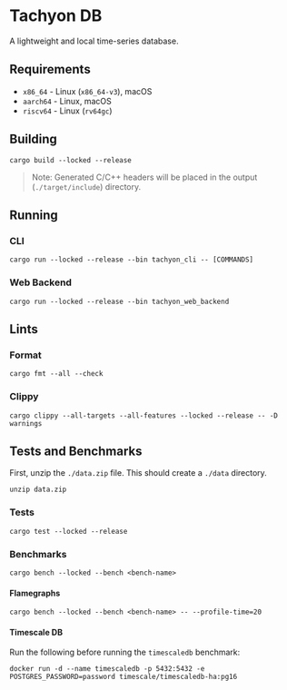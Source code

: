 # Tachyon DB

A lightweight and local time-series database.

## Requirements

* `x86_64` - Linux (`x86_64-v3`), macOS
* `aarch64` - Linux, macOS
* `riscv64` - Linux (`rv64gc`)

## Building
```
cargo build --locked --release
```

> Note: Generated C/C++ headers will be placed in the output (`./target/include`) directory.

## Running

### CLI
```
cargo run --locked --release --bin tachyon_cli -- [COMMANDS]
```

### Web Backend
```
cargo run --locked --release --bin tachyon_web_backend
```

## Lints

### Format
```
cargo fmt --all --check
```

### Clippy
```
cargo clippy --all-targets --all-features --locked --release -- -D warnings
```

## Tests and Benchmarks
First, unzip the `./data.zip` file. This should create a `./data` directory.
```
unzip data.zip
```

### Tests
```
cargo test --locked --release
```

### Benchmarks
```
cargo bench --locked --bench <bench-name>
```

#### Flamegraphs
```
cargo bench --locked --bench <bench-name> -- --profile-time=20
```

#### Timescale DB

Run the following before running the `timescaledb` benchmark:
```
docker run -d --name timescaledb -p 5432:5432 -e POSTGRES_PASSWORD=password timescale/timescaledb-ha:pg16
```
